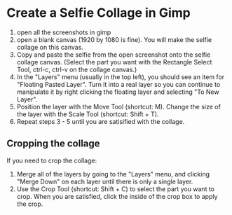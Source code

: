 # Create a Selfie Collage in Gimp

1. open all the screenshots in gimp
2. open a blank canvas (1920 by 1080 is fine). You will make the selfie collage on this canvas.
3. Copy and paste the selfie from the open screenshot onto the selfie collage canvas. (Select the part you want with the Rectangle Select Tool, ctrl-c, ctrl-v on the collage canvas.)
4. In the "Layers" menu (usually in the top left), you should see an item for "Floating Pasted Layer". Turn it into a real layer so you can continue to manipulate it by right clicking the floating layer and selecting "To New Layer".
5. Position the layer with the Move Tool (shortcut: M). Change the size of the layer with the Scale Tool (shortcut: Shift + T).
6. Repeat steps 3 - 5 until you are satisified with the collage.

## Cropping the collage

If you need to crop the collage:

1. Merge all of the layers by going to the "Layers" menu, and clicking "Merge Down" on each layer until there is only a single layer.
2. Use the Crop Tool (shortcut: Shift + C) to select the part you want to crop. When you are satisfied, click the inside of the crop box to apply the crop.
